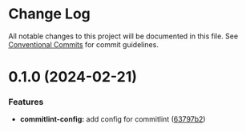 # Change Log

All notable changes to this project will be documented in this file.
See [Conventional Commits](https://conventionalcommits.org) for commit guidelines.

# 0.1.0 (2024-02-21)

### Features

- **commitlint-config:** add config for commitlint ([63797b2](https://github.com/rambler-digital-solutions/rambler-configs/commit/63797b23360f56655b952d0a379b96a10ea67fc9))
